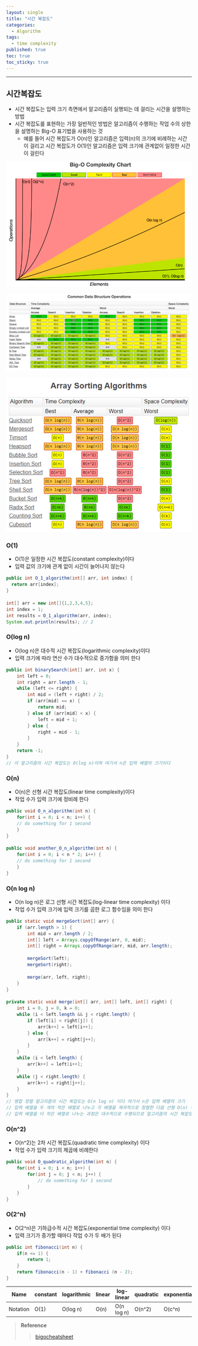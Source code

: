 ```yaml
---
layout: single
title: "시간 복잡도"
categories:
  - Algorithm
tags:
  - time complexity
published: true
toc: true
toc_sticky: true
---
```

----

## 시간복잡도
- 시간 복잡도는 입력 크기 측면에서 알고리즘이 실행되는 데 걸리는 시간을 설명하는 방법
- 시간 복잡도를 표현하는 가장 일반적인 방법은 알고리즘이 수행하는 작업 수의 상한을 설명하는 Big-O 표기법을 사용하는 것
	- 예를 들어 시간 복잡도가 O(n)인 알고리즘은 입력(n)의 크기에 비례하는 시간이 걸리고 시간 복잡도가 O(1)인 알고리즘은 입력 크기에 관계없이 일정한 시간이 걸린다

![image.png](https://raw.githubusercontent.com/1111jsh/image/upload/big-o.png)

![image.png](https://raw.githubusercontent.com/1111jsh/image/upload/timecomplexity.png)

![image.png](https://raw.githubusercontent.com/1111jsh/image/upload/timecomplexity2.png)

### O(1)
- O(1)은 일정한 시간 복잡도(constant complexity)이다
- 입력 값의 크기에 관계 없이 시간이 늘어나지 않는다

```java
public int O_1_algorithm(int[] arr, int index) {
  return arr[index];
}

int[] arr = new int[]{1,2,3,4,5};
int index = 1;
int results = O_1_algorithm(arr, index);
System.out.println(results); // 2
```

### O(log n)
- O(log n)은 대수적 시간 복잡도(logarithmic complexity)이다
- 입력 크기에 따라 연산 수가 대수적으로 증가함을 의미 한다

```java
public int binarySearch(int[] arr, int x) {
    int left = 0;
    int right = arr.length - 1;
    while (left <= right) {
        int mid = (left + right) / 2;
        if (arr[mid] == x) {
            return mid;
        } else if (arr[mid] < x) {
            left = mid + 1;
        } else {
            right = mid - 1;
        }
    }
    return -1;
}
// 이 알고리즘의 시간 복잡도는 O(log n)이며 여기서 n은 입력 배열의 크기이다
```


### O(n)
- O(n)은 선형 시간 복잡도(linear time complexity)이다
- 작업 수가 입력 크기에 정비례 한다

```java
public void O_n_algorithm(int n) {
	for(int i = 0; i < n; i++) {
	// do something for 1 second
	}
}

public void another_O_n_algorithm(int n) {
	for(int i = 0; i < n * 2; i++) {
	// do something for 1 second
	}
}
```

### O(n log n)
- O(n log n)은 로그 선형 시간 복잡도(log-linear time complexity) 이다
- 작업 수가 입력 크기에 입력 크기를 곱한 로그 함수임을 의미 한다

```java
public static void mergeSort(int[] arr) {
    if (arr.length > 1) {
        int mid = arr.length / 2;
        int[] left = Arrays.copyOfRange(arr, 0, mid);
        int[] right = Arrays.copyOfRange(arr, mid, arr.length);

        mergeSort(left);
        mergeSort(right);

        merge(arr, left, right);
    }
}

private static void merge(int[] arr, int[] left, int[] right) {
    int i = 0, j = 0, k = 0;
    while (i < left.length && j < right.length) {
        if (left[i] < right[j]) {
            arr[k++] = left[i++];
        } else {
            arr[k++] = right[j++];
        }
    }
    while (i < left.length) {
        arr[k++] = left[i++];
    }
    while (j < right.length) {
        arr[k++] = right[j++];
    }
}
// 병합 정렬 알고리즘의 시간 복잡도는 O(n log n) 이다 여기서 n은 입력 배열의 크기
// 입력 배열을 두 개의 작은 배열로 나누고 각 배열을 재귀적으로 정렬한 다음 선형 O(n) 작업에서 다시 병합 한다
// 입력 배열을 더 작은 배열로 나누는 과정은 대수적으로 수행되므로 알고리즘의 시간 복잡도는 O(n log n)
```

### O(n^2)
- O(n^2)는 2차 시간 복잡도(quadratic time complexity) 이다
- 작업 수가 입력 크기의 제곱에 비례한다

```java
public void O_quadratic_algorithm(int n) {
	for(int i = 0; i < n; i++) {
		for(int j = 0; j < n; j++) {
			// do something for 1 second
		}
	}
}
```

### O(2^n)
- O(2^n)은 기하급수적 시간 복잡도(exponential time complexity) 이다
- 입력 크기가 증가할 때마다 작업 수가 두 배가 된다

```java
public int fibonacci(int n) {
	if(n <= 1) {
		return 1;
	}
	return fibonacci(n - 1) + fibonacci (n - 2);
}
```

| Name     | constant | logarithmic | linear | log-linear  | quadratic | exponential |
| -------- | -------- | ----------- | ------ | ---------- | --------- | ---------- |
| Notation | O(1)     | O(log n)    | O(n)   | O(n log n) | O(n^2)    | O(c^n)     |



>**Reference**
>> [bigocheatsheet](https://www.bigocheatsheet.com/)